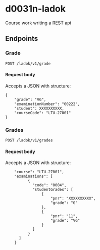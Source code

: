 # d0031n-ladok
Course work writing a REST api

## Endpoints
### Grade
`POST /ladok/v1/grade`
#### Request body
Accepts a JSON with structure:
```
{
	"grade": "VG",
	"examinationNumber": "00222",
	"student": XXXXXXXXXX,
	"courseCode": "LTU-27001"
}
```
### Grades
`POST /ladok/v1/grades`
#### Request body
Accepts a JSON with structure:
```
    "course": "LTU-27001",
    "examinations": [
    	  {
        	"code": "0004",
        	"studentGrades": [
            	{
                	"pnr": "XXXXXXXXXX",
                	"grade": "G"
            	},
            	{
                	"pnr": "11",
                	"grade": "VG"
            	}
        	]
    	  }
      ]
    }
```
